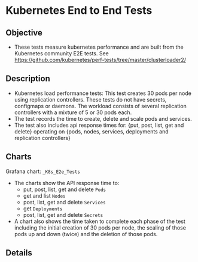 # Kubernetes End to End Tests

## Objective

* These tests measure kubernetes performance and are built from the Kubernetes community E2E tests. See <https://github.com/kubernetes/perf-tests/tree/master/clusterloader2/>

## Description

* Kubernetes load performance tests: This test creates 30 pods per node using replication controllers. These tests do not have secrets, configmaps or daemons. The workload consists of several replication controllers with a mixture of 5 or 30 pods each.
* The test records the time to create, delete and scale pods and services.
* The test also includes api response times for: {put, post, list, get and delete} operating on {pods, nodes, services, deployments and replication controllers}

## Charts

Grafana chart:  `_K8s_E2e_Tests`

* The charts show the API response time to:
  * put, post, list, get and delete `Pods`
  * get and list `Nodes`
  * post, list, get and delete `Services`
  * get `Deployments`
  * post, list, get and delete `Secrets`
* A chart also shows the time taken to complete each phase of the test including the initial creation of 30 pods per node, the scaling of those pods up and down (twice) and the deletion of those pods.

## Details
